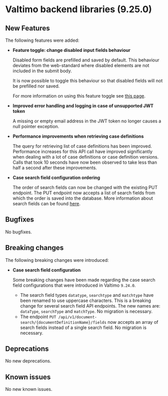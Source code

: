 # Valtimo backend libraries (9.25.0)

## New Features

The following features were added:

*   **Feature toggle: change disabled input fields behaviour**

    Disabled form fields are prefilled and saved by default. This behaviour deviates from the web-standard where disabled elements are not included in the submit body.

    It is now possible to toggle this behaviour so that disabled fields will not be prefilled nor saved.

    For more information on using this feature toggle see [this page](../../../features/forms/).
*   **Improved error handling and logging in case of unsupported JWT token**

    A missing or empty email address in the JWT token no longer causes a null pointer exception.
*   **Performance improvements when retrieving case definitions**

    The query for retrieving list of case definitions has been improved. Performance increases for this API call have improved significantly when dealing with a lot of case definitions or case definition versions. Calls that took 10 seconds have now been observed to take less than half a second after these improvements.
*   **Case search field configuration ordering**

    The order of search fields can now be changed with the existing PUT endpoint. The PUT endpoint now accepts a list of search fields from which the order is saved into the database. More information about search fields can be found [here](https://github.com/valtimo-platform/valtimo-documentation/blob/story/restructure-docs/extending-valtimo/document/search-fields.md).

## Bugfixes

No bugfixes.

## Breaking changes

The following breaking changes were introduced:

*   **Case search field configuration**

    Some breaking changes have been made regarding the case search field configurations that were introduced in Valtimo `9.24.0`.

    * The search field types `datatype`, `searchtype` and `matchtype` have been renamed to use uppercase characters. This is a breaking change for several search field API endpoints. The new names are: `dataType`, `searchType` and `matchType`. No migration is necessary.
    * The endpoint `PUT /api/v1/document-search/{documentDefinitionName}/fields` now accepts an array of search fields instead of a single search field. No migration is necessary.

## Deprecations

No new deprecations.

## Known issues

No new known issues.
